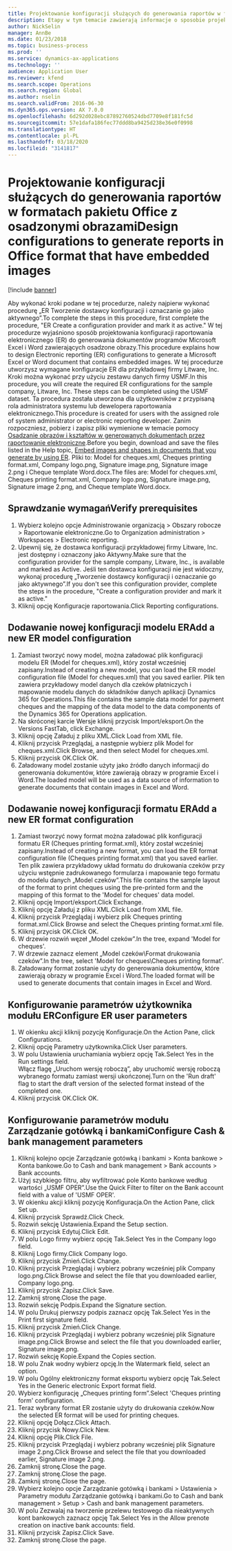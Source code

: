 ```yaml
---
title: Projektowanie konfiguracji służących do generowania raportów w formatach pakietu Office z osadzonymi obrazami
description: Etapy w tym temacie zawierają informacje o sposobie projektowania konfiguracji raportowania elektronicznego (ER) do generowania dokumentów elektronicznych w formatach pakietu Microsoft Office (Excel i Word) zawierających osadzone obrazy.
author: NickSelin
manager: AnnBe
ms.date: 01/23/2018
ms.topic: business-process
ms.prod: ''
ms.service: dynamics-ax-applications
ms.technology: ''
audience: Application User
ms.reviewer: kfend
ms.search.scope: Operations
ms.search.region: Global
ms.author: nselin
ms.search.validFrom: 2016-06-30
ms.dyn365.ops.version: AX 7.0.0
ms.openlocfilehash: 6d292d028ebc87892760524dbd7709e8f181fc5d
ms.sourcegitcommit: 57e1dafa186fec77ddd8ba9425d238e36e0f0998
ms.translationtype: HT
ms.contentlocale: pl-PL
ms.lasthandoff: 03/18/2020
ms.locfileid: "3141817"
---
```

# <a name="design-configurations-to-generate-reports-in-office-format-that-have-embedded-images"></a><span data-ttu-id="dacbf-103">Projektowanie konfiguracji służących do generowania raportów w formatach pakietu Office z osadzonymi obrazami</span><span class="sxs-lookup"><span data-stu-id="dacbf-103">Design configurations to generate reports in Office format that have embedded images</span></span>

[!include [banner](../../includes/banner.md)]

<span data-ttu-id="dacbf-104">Aby wykonać kroki podane w tej procedurze, należy najpierw wykonać procedurę „ER Tworzenie dostawcy konfiguracji i oznaczanie go jako aktywnego”.</span><span class="sxs-lookup"><span data-stu-id="dacbf-104">To complete the steps in this procedure, first complete the procedure, "ER Create a configuration provider and mark it as active."</span></span> <span data-ttu-id="dacbf-105">W tej procedurze wyjaśniono sposób projektowania konfiguracji raportowania elektronicznego (ER) do generowania dokumentów programów Microsoft Excel i Word zawierających osadzone obrazy.</span><span class="sxs-lookup"><span data-stu-id="dacbf-105">This procedure explains how to design Electronic reporting (ER) configurations to generate a Microsoft Excel or Word document that contains embedded images.</span></span> <span data-ttu-id="dacbf-106">W tej procedurze utworzysz wymagane konfiguracje ER dla przykładowej firmy Litware, Inc. Kroki można wykonać przy użyciu zestawu danych firmy USMF.</span><span class="sxs-lookup"><span data-stu-id="dacbf-106">In this procedure, you will create the required ER configurations for the sample company, Litware, Inc. These steps can be completed using the USMF dataset.</span></span> <span data-ttu-id="dacbf-107">Ta procedura została utworzona dla użytkowników z przypisaną rola administratora systemu lub dewelopera raportowania elektronicznego.</span><span class="sxs-lookup"><span data-stu-id="dacbf-107">This procedure is created for users with the assigned role of system administrator or electronic reporting developer.</span></span> <span data-ttu-id="dacbf-108">Zanim rozpoczniesz, pobierz i zapisz pliki wymienione w temacie pomocy [Osadzanie obrazów i kształtów w generowanych dokumentach przez raportowanie elektroniczne](../electronic-reporting-embed-images-shapes.md).</span><span class="sxs-lookup"><span data-stu-id="dacbf-108">Before you begin, download and save the files listed in the Help topic, [Embed images and shapes in documents that you generate by using ER](../electronic-reporting-embed-images-shapes.md).</span></span> <span data-ttu-id="dacbf-109">Pliki to: Model for cheques.xml, Cheques printing format.xml, Company logo.png, Signature image.png, Signature image 2.png i Cheque template Word.docx.</span><span class="sxs-lookup"><span data-stu-id="dacbf-109">The files are: Model for cheques.xml, Cheques printing format.xml, Company logo.png, Signature image.png, Signature image 2.png, and Cheque template Word.docx.</span></span>

## <a name="verify-prerequisites"></a><span data-ttu-id="dacbf-110">Sprawdzanie wymagań</span><span class="sxs-lookup"><span data-stu-id="dacbf-110">Verify prerequisites</span></span>  
 1. <span data-ttu-id="dacbf-111">Wybierz kolejno opcje Administrowanie organizacją > Obszary robocze > Raportowanie elektroniczne.</span><span class="sxs-lookup"><span data-stu-id="dacbf-111">Go to Organization administration > Workspaces > Electronic reporting.</span></span>  
 2. <span data-ttu-id="dacbf-112">Upewnij się, że dostawca konfiguracji przykładowej firmy Litware, Inc. jest dostępny i oznaczony jako Aktywny.</span><span class="sxs-lookup"><span data-stu-id="dacbf-112">Make sure that the configuration provider for the sample company, Litware, Inc., is available and marked as Active.</span></span> <span data-ttu-id="dacbf-113">Jeśli ten dostawca konfiguracji nie jest widoczny, wykonaj procedurę „Tworzenie dostawcy konfiguracji i oznaczanie go jako aktywnego”.</span><span class="sxs-lookup"><span data-stu-id="dacbf-113">If you don't see this configuration provider, complete the steps in the procedure, "Create a configuration provider and mark it as active."</span></span>   
 3. <span data-ttu-id="dacbf-114">Kliknij opcję Konfiguracje raportowania.</span><span class="sxs-lookup"><span data-stu-id="dacbf-114">Click Reporting configurations.</span></span>  
 
## <a name="add-a-new-er-model-configuration"></a><span data-ttu-id="dacbf-115">Dodawanie nowej konfiguracji modelu ER</span><span class="sxs-lookup"><span data-stu-id="dacbf-115">Add a new ER model configuration</span></span>  
 1. <span data-ttu-id="dacbf-116">Zamiast tworzyć nowy model, można załadować plik konfiguracji modelu ER (Model for cheques.xml), który został wcześniej zapisany.</span><span class="sxs-lookup"><span data-stu-id="dacbf-116">Instead of creating a new model, you can load the ER model configuration file (Model for cheques.xml) that you saved earlier.</span></span> <span data-ttu-id="dacbf-117">Plik ten zawiera przykładowy model danych dla czeków płatniczych i mapowanie modelu danych do składników danych aplikacji Dynamics 365 for Operations.</span><span class="sxs-lookup"><span data-stu-id="dacbf-117">This file contains the sample data model for payment cheques and the mapping of the data model to the data components of the Dynamics 365 for Operations application.</span></span>   
 2. <span data-ttu-id="dacbf-118">Na skróconej karcie Wersje kliknij przycisk Import/eksport.</span><span class="sxs-lookup"><span data-stu-id="dacbf-118">On the Versions FastTab, click Exchange.</span></span>   
 3. <span data-ttu-id="dacbf-119">Kliknij opcję Załaduj z pliku XML.</span><span class="sxs-lookup"><span data-stu-id="dacbf-119">Click Load from XML file.</span></span>  
 4. <span data-ttu-id="dacbf-120">Kliknij przycisk Przeglądaj, a następnie wybierz plik Model for cheques.xml.</span><span class="sxs-lookup"><span data-stu-id="dacbf-120">Click Browse, and then select Model for cheques.xml.</span></span>   
 5. <span data-ttu-id="dacbf-121">Kliknij przycisk OK.</span><span class="sxs-lookup"><span data-stu-id="dacbf-121">Click OK.</span></span>  
 6. <span data-ttu-id="dacbf-122">Załadowany model zostanie użyty jako źródło danych informacji do generowania dokumentów, które zawierają obrazy w programie Excel i Word.</span><span class="sxs-lookup"><span data-stu-id="dacbf-122">The loaded model will be used as a data source of information to generate documents that contain images in Excel and Word.</span></span>  

## <a name="add-a-new-er-format-configuration"></a><span data-ttu-id="dacbf-123">Dodawanie nowej konfiguracji formatu ER</span><span class="sxs-lookup"><span data-stu-id="dacbf-123">Add a new ER format configuration</span></span>  
 1. <span data-ttu-id="dacbf-124">Zamiast tworzyć nowy format można załadować plik konfiguracji formatu ER (Cheques printing format.xml), który został wcześniej zapisany.</span><span class="sxs-lookup"><span data-stu-id="dacbf-124">Instead of creating a new format, you can load the ER format configuration file (Cheques printing format.xml) that you saved earlier.</span></span> <span data-ttu-id="dacbf-125">Ten plik zawiera przykładowy układ formatu do drukowania czeków przy użyciu wstępnie zadrukowanego formularza i mapowanie tego formatu do modelu danych „Model czeków”.</span><span class="sxs-lookup"><span data-stu-id="dacbf-125">This file contains the sample layout of the format to print cheques using the pre-printed form and the mapping of this format to the 'Model for cheques' data model.</span></span>   
 2. <span data-ttu-id="dacbf-126">Kliknij opcję Import/eksport.</span><span class="sxs-lookup"><span data-stu-id="dacbf-126">Click Exchange.</span></span>  
 3. <span data-ttu-id="dacbf-127">Kliknij opcję Załaduj z pliku XML.</span><span class="sxs-lookup"><span data-stu-id="dacbf-127">Click Load from XML file.</span></span>  
 4. <span data-ttu-id="dacbf-128">Kliknij przycisk Przeglądaj i wybierz plik Cheques printing format.xml.</span><span class="sxs-lookup"><span data-stu-id="dacbf-128">Click Browse and select the Cheques printing format.xml file.</span></span>   
 5. <span data-ttu-id="dacbf-129">Kliknij przycisk OK.</span><span class="sxs-lookup"><span data-stu-id="dacbf-129">Click OK.</span></span>  
 6. <span data-ttu-id="dacbf-130">W drzewie rozwiń węzeł „Model czeków”.</span><span class="sxs-lookup"><span data-stu-id="dacbf-130">In the tree, expand 'Model for cheques'.</span></span>  
 7. <span data-ttu-id="dacbf-131">W drzewie zaznacz element „Model czeków\Format drukowania czeków”.</span><span class="sxs-lookup"><span data-stu-id="dacbf-131">In the tree, select 'Model for cheques\Cheques printing format'.</span></span>  
 8. <span data-ttu-id="dacbf-132">Załadowany format zostanie użyty do generowania dokumentów, które zawierają obrazy w programie Excel i Word.</span><span class="sxs-lookup"><span data-stu-id="dacbf-132">The loaded format will be used to generate documents that contain images in Excel and Word.</span></span>   

## <a name="configure-er-user-parameters"></a><span data-ttu-id="dacbf-133">Konfigurowanie parametrów użytkownika modułu ER</span><span class="sxs-lookup"><span data-stu-id="dacbf-133">Configure ER user parameters</span></span>  
 1. <span data-ttu-id="dacbf-134">W okienku akcji kliknij pozycję Konfiguracje.</span><span class="sxs-lookup"><span data-stu-id="dacbf-134">On the Action Pane, click Configurations.</span></span>  
 2. <span data-ttu-id="dacbf-135">Kliknij opcję Parametry użytkownika.</span><span class="sxs-lookup"><span data-stu-id="dacbf-135">Click User parameters.</span></span>  
 3. <span data-ttu-id="dacbf-136">W polu Ustawienia uruchamiania wybierz opcję Tak.</span><span class="sxs-lookup"><span data-stu-id="dacbf-136">Select Yes in the Run settings field.</span></span>  
  <span data-ttu-id="dacbf-137">Włącz flagę „Uruchom wersję roboczą”, aby uruchomić wersję roboczą wybranego formatu zamiast wersji ukończonej.</span><span class="sxs-lookup"><span data-stu-id="dacbf-137">Turn on the 'Run draft' flag to start the draft version of the selected format instead of the completed one.</span></span>  
 4. <span data-ttu-id="dacbf-138">Kliknij przycisk OK.</span><span class="sxs-lookup"><span data-stu-id="dacbf-138">Click OK.</span></span>  

## <a name="configure-cash--bank-management-parameters"></a><span data-ttu-id="dacbf-139">Konfigurowanie parametrów modułu Zarządzanie gotówką i bankami</span><span class="sxs-lookup"><span data-stu-id="dacbf-139">Configure Cash & bank management parameters</span></span>  
 1. <span data-ttu-id="dacbf-140">Kliknij kolejno opcje Zarządzanie gotówką i bankami > Konta bankowe > Konta bankowe.</span><span class="sxs-lookup"><span data-stu-id="dacbf-140">Go to Cash and bank management > Bank accounts > Bank accounts.</span></span>  
 2. <span data-ttu-id="dacbf-141">Użyj szybkiego filtru, aby wyfiltrować pole Konto bankowe według wartości „USMF OPER”.</span><span class="sxs-lookup"><span data-stu-id="dacbf-141">Use the Quick Filter to filter on the Bank account field with a value of 'USMF OPER'.</span></span>  
 3. <span data-ttu-id="dacbf-142">W okienku akcji kliknij pozycję Konfiguracja.</span><span class="sxs-lookup"><span data-stu-id="dacbf-142">On the Action Pane, click Set up.</span></span>  
 4. <span data-ttu-id="dacbf-143">Kliknij przycisk Sprawdź.</span><span class="sxs-lookup"><span data-stu-id="dacbf-143">Click Check.</span></span>  
 5. <span data-ttu-id="dacbf-144">Rozwiń sekcję Ustawienia.</span><span class="sxs-lookup"><span data-stu-id="dacbf-144">Expand the Setup section.</span></span>  
 6. <span data-ttu-id="dacbf-145">Kliknij przycisk Edytuj.</span><span class="sxs-lookup"><span data-stu-id="dacbf-145">Click Edit.</span></span>  
 7. <span data-ttu-id="dacbf-146">W polu Logo firmy wybierz opcję Tak.</span><span class="sxs-lookup"><span data-stu-id="dacbf-146">Select Yes in the Company logo field.</span></span>  
 8. <span data-ttu-id="dacbf-147">Kliknij Logo firmy.</span><span class="sxs-lookup"><span data-stu-id="dacbf-147">Click Company logo.</span></span>  
 9. <span data-ttu-id="dacbf-148">Kliknij przycisk Zmień.</span><span class="sxs-lookup"><span data-stu-id="dacbf-148">Click Change.</span></span>  
 10. <span data-ttu-id="dacbf-149">Kliknij przycisk Przeglądaj i wybierz pobrany wcześniej plik Company logo.png.</span><span class="sxs-lookup"><span data-stu-id="dacbf-149">Click Browse and select the file that you downloaded earlier, Company logo.png.</span></span>   
 11. <span data-ttu-id="dacbf-150">Kliknij przycisk Zapisz.</span><span class="sxs-lookup"><span data-stu-id="dacbf-150">Click Save.</span></span>  
 12. <span data-ttu-id="dacbf-151">Zamknij stronę.</span><span class="sxs-lookup"><span data-stu-id="dacbf-151">Close the page.</span></span>  
 13. <span data-ttu-id="dacbf-152">Rozwiń sekcję Podpis.</span><span class="sxs-lookup"><span data-stu-id="dacbf-152">Expand the Signature section.</span></span>  
 14. <span data-ttu-id="dacbf-153">W polu Drukuj pierwszy podpis zaznacz opcję Tak.</span><span class="sxs-lookup"><span data-stu-id="dacbf-153">Select Yes in the Print first signature field.</span></span>  
 15. <span data-ttu-id="dacbf-154">Kliknij przycisk Zmień.</span><span class="sxs-lookup"><span data-stu-id="dacbf-154">Click Change.</span></span>  
 16. <span data-ttu-id="dacbf-155">Kliknij przycisk Przeglądaj i wybierz pobrany wcześniej plik Signature image.png.</span><span class="sxs-lookup"><span data-stu-id="dacbf-155">Click Browse and select the file that you downloaded earlier, Signature image.png.</span></span>   
 17. <span data-ttu-id="dacbf-156">Rozwiń sekcję Kopie.</span><span class="sxs-lookup"><span data-stu-id="dacbf-156">Expand the Copies section.</span></span>  
 18. <span data-ttu-id="dacbf-157">W polu Znak wodny wybierz opcję.</span><span class="sxs-lookup"><span data-stu-id="dacbf-157">In the Watermark field, select an option.</span></span>  
 19. <span data-ttu-id="dacbf-158">W polu Ogólny elektroniczny format eksportu wybierz opcję Tak.</span><span class="sxs-lookup"><span data-stu-id="dacbf-158">Select Yes in the Generic electronic Export format field.</span></span>  
 20. <span data-ttu-id="dacbf-159">Wybierz konfigurację „Cheques printing form”.</span><span class="sxs-lookup"><span data-stu-id="dacbf-159">Select 'Cheques printing form' configuration.</span></span>  
 21. <span data-ttu-id="dacbf-160">Teraz wybrany format ER zostanie użyty do drukowania czeków.</span><span class="sxs-lookup"><span data-stu-id="dacbf-160">Now the selected ER format will be used for printing cheques.</span></span>  
 22. <span data-ttu-id="dacbf-161">Kliknij opcję Dołącz.</span><span class="sxs-lookup"><span data-stu-id="dacbf-161">Click Attach.</span></span>  
 23. <span data-ttu-id="dacbf-162">Kliknij przycisk Nowy.</span><span class="sxs-lookup"><span data-stu-id="dacbf-162">Click New.</span></span>  
 24. <span data-ttu-id="dacbf-163">Kliknij opcję Plik.</span><span class="sxs-lookup"><span data-stu-id="dacbf-163">Click File.</span></span>  
 25. <span data-ttu-id="dacbf-164">Kliknij przycisk Przeglądaj i wybierz pobrany wcześniej plik Signature image 2.png.</span><span class="sxs-lookup"><span data-stu-id="dacbf-164">Click Browse and select the file that you downloaded earlier, Signature image 2.png.</span></span>   
 26. <span data-ttu-id="dacbf-165">Zamknij stronę.</span><span class="sxs-lookup"><span data-stu-id="dacbf-165">Close the page.</span></span>  
 27. <span data-ttu-id="dacbf-166">Zamknij stronę.</span><span class="sxs-lookup"><span data-stu-id="dacbf-166">Close the page.</span></span>  
 28. <span data-ttu-id="dacbf-167">Zamknij stronę.</span><span class="sxs-lookup"><span data-stu-id="dacbf-167">Close the page.</span></span>  
 29. <span data-ttu-id="dacbf-168">Wybierz kolejno opcje Zarządzanie gotówką i bankami > Ustawienia > Parametry modułu Zarządzanie gotówką i bankami.</span><span class="sxs-lookup"><span data-stu-id="dacbf-168">Go to Cash and bank management > Setup > Cash and bank management parameters.</span></span>  
 30. <span data-ttu-id="dacbf-169">W polu Zezwalaj na tworzenie przelewu testowego dla nieaktywnych kont bankowych zaznacz opcję Tak.</span><span class="sxs-lookup"><span data-stu-id="dacbf-169">Select Yes in the Allow prenote creation on inactive bank accounts: field.</span></span>  
 31. <span data-ttu-id="dacbf-170">Kliknij przycisk Zapisz.</span><span class="sxs-lookup"><span data-stu-id="dacbf-170">Click Save.</span></span>  
 32. <span data-ttu-id="dacbf-171">Zamknij stronę.</span><span class="sxs-lookup"><span data-stu-id="dacbf-171">Close the page.</span></span>  
